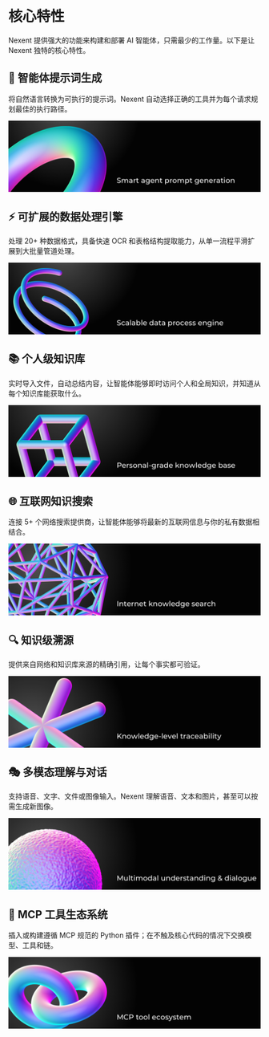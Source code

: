 # 核心特性

Nexent 提供强大的功能来构建和部署 AI 智能体，只需最少的工作量。以下是让 Nexent 独特的核心特性。

## 🧠 智能体提示词生成

将自然语言转换为可执行的提示词。Nexent 自动选择正确的工具并为每个请求规划最佳的执行路径。

![特性 1](../../assets/Feature1.png)

## ⚡ 可扩展的数据处理引擎

处理 20+ 种数据格式，具备快速 OCR 和表格结构提取能力，从单一流程平滑扩展到大批量管道处理。

![特性 2](../../assets/Feature2.png)

## 📚 个人级知识库

实时导入文件，自动总结内容，让智能体能够即时访问个人和全局知识，并知道从每个知识库能获取什么。

![特性 3](../../assets/Feature3.png)

## 🌐 互联网知识搜索

连接 5+ 个网络搜索提供商，让智能体能够将最新的互联网信息与你的私有数据相结合。

![特性 4](../../assets/Feature4.png)

## 🔍 知识级溯源

提供来自网络和知识库来源的精确引用，让每个事实都可验证。

![特性 5](../../assets/Feature5.png)

## 🎭 多模态理解与对话

支持语音、文字、文件或图像输入。Nexent 理解语音、文本和图片，甚至可以按需生成新图像。

![特性 6](../../assets/Feature6.png)

## 🔧 MCP 工具生态系统

插入或构建遵循 MCP 规范的 Python 插件；在不触及核心代码的情况下交换模型、工具和链。

![特性 7](../../assets/Feature7.png)
